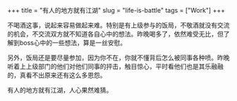 +++
title = "有人的地方就有江湖"
slug = "life-is-battle"
tags = ["Work"]
+++

不喝酒这事，说起来容易做起来难。特别是有上级参与的饭局，不敬酒就没有交流的机会，不交流双方就不知道各自心中的想法。昨晚喝多了，依然难受无比，但了解到boss心中的一些想法，算是一丝安慰。

另外，饭局还是要尽量参加，因为你不在，你就不懂背后怎么被同事各种喷。昨晚听着上上级部门的他们对他们同事的抨击，触目惊心，平时看他们也是其乐融融的，真看不出原来还有这么多恩怨。

有人的地方就有江湖，人心果然难猜。
